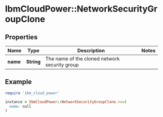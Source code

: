 # IbmCloudPower::NetworkSecurityGroupClone

## Properties

| Name | Type | Description | Notes |
| ---- | ---- | ----------- | ----- |
| **name** | **String** | The name of the cloned network security group |  |

## Example

```ruby
require 'ibm_cloud_power'

instance = IbmCloudPower::NetworkSecurityGroupClone.new(
  name: null
)
```

